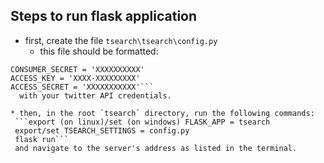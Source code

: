 ## Steps to run flask application
* first, create the file `tsearch\tsearch\config.py`
  * this file should be formatted:
```CONSUMER_KEY = 'XXXXXXXXXXXX'
CONSUMER_SECRET = 'XXXXXXXXXX'
ACCESS_KEY = 'XXXX-XXXXXXXXX'
ACCESS_SECRET = 'XXXXXXXXXXX'```
  with your twitter API credentials.

* then, in the root `tsearch` directory, run the following commands:
 ```export (on linux)/set (on windows) FLASK_APP = tsearch
 export/set TSEARCH_SETTINGS = config.py
 flask run```
 and navigate to the server's address as listed in the terminal.
